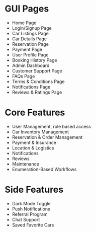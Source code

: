 # GUI Pages
- Home Page
- Login/Signup Page
- Car Listings Page
- Car Details Page
- Reservation Page
- Payment Page
- User Profile Page
- Booking History Page
- Admin Dashboard
- Customer Support Page
- FAQs Page
- Terms & Conditions Page
- Notifications Page
- Reviews & Ratings Page
# Core Features
- User Management, role based access
- Car Inventory Management
- Reservation & Order Management
- Payment & Insurance
- Location & Logistics
- Notifications
- Reviews
- Maintenance 
- Enumeration-Based Workflows
# Side Features
- Dark Mode Toggle
- Push Notifications
- Referral Program
- Chat Support
- Saved Favorite Cars
